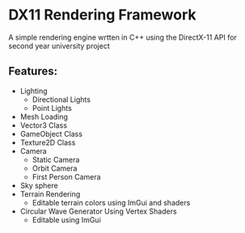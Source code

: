 # DX11 Rendering Framework
A simple rendering engine wrtten in C++ using the DirectX-11 API for second year university project

## Features:
- Lighting
  - Directional Lights
  - Point Lights
- Mesh Loading
- Vector3 Class
- GameObject Class
- Texture2D Class
- Camera
  - Static Camera
  - Orbit Camera
  - First Person Camera
- Sky sphere
- Terrain Rendering
  - Editable terrain colors using ImGui and shaders
- Circular Wave Generator Using Vertex Shaders
   - Editable using ImGui
